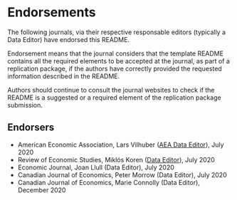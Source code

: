 # Endorsements

The following journals, via their respective responsable editors (typically a Data Editor) have endorsed this README. 

Endorsement means that the journal considers that the template README contains all the required elements to be accepted at the journal, as part of a replication package, if the authors have correctly provided the requested information described in the README.

Authors should continue to consult the journal websites to check if the README is a suggested or a required element of the replication package submission.

## Endorsers

- American Economic Association, Lars Vilhuber ([AEA Data Editor](https://aeadataeditor.github.io/aea-de-guidance/)), July 2020
- Review of Economic Studies, Miklós Koren ([Data Editor](https://restud.github.io/data-editor/)), July 2020
- Economic Journal, Joan Llull (Data Editor), July 2020
- Canadian Journal of Economics, Peter Morrow (Data Editor), July 2020
- Canadian Journal of Economics, Marie Connolly (Data Editor), December 2020
